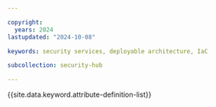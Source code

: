 ```yaml
---

copyright:
  years: 2024
lastupdated: "2024-10-08"

keywords: security services, deployable architecture, IaC

subcollection: security-hub

---
```


{{site.data.keyword.attribute-definition-list}}
